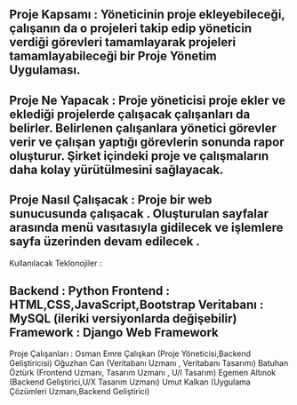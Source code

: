 Proje Kapsamı :
Yöneticinin proje ekleyebileceği, çalışanın da o projeleri takip edip yöneticin verdiği görevleri tamamlayarak projeleri tamamlayabileceği bir Proje Yönetim Uygulaması.
--------------------------------------------------------------------
Proje Ne Yapacak :
Proje yöneticisi proje ekler ve eklediği projelerde çalışacak çalışanları da belirler. Belirlenen çalışanlara yönetici görevler verir ve çalışan yaptığı görevlerin sonunda rapor oluşturur. Şirket içindeki proje ve çalışmaların daha kolay yürütülmesini sağlayacak.
---------------------------------------------------------------------
Proje Nasıl Çalışacak :
Proje bir web sunucusunda çalışacak . Oluşturulan sayfalar arasında menü vasıtasıyla gidilecek ve işlemlere sayfa üzerinden devam edilecek .
---------------------------------------------------------------------
Kullanılacak Teklonojiler :

Backend : Python
Frontend : HTML,CSS,JavaScript,Bootstrap
Veritabanı : MySQL (ileriki versiyonlarda değişebilir)
Framework : Django Web Framework
----------------------------------------------------------------------
Proje Çalışanları :
Osman Emre Çalışkan (Proje Yöneticisi,Backend Geliştiricisi)
Oğuzhan Can (Veritabanı Uzmanı , Veritabanı Tasarımı)
Batuhan Öztürk (Frontend Uzmanı, Tasarım Uzmanı , U/I Tasarım)
Egemen Altınok (Backend Geliştirici,U/X Tasarım Uzmanı)
Umut Kalkan (Uygulama Çözümleri Uzmanı,Backend Geliştirici)